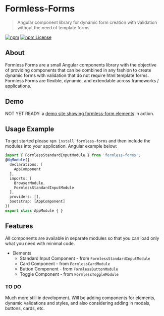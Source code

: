 # Formless-Forms

> Angular component library for dynamic form creation with validation without the need of template forms.

[![npm](https://img.shields.io/npm/v/formless-forms.svg?style=flat-square)](https://www.npmjs.com/package/formless-forms)
[![npm License](https://img.shields.io/npm/l/formless-forms.svg?style=flat-square)](https://github.com/superman2971/formless-forms/blob/master/LICENSE)

## About

Formless Forms are a small Angular components library with the objective of providing components that can be combined in any fashion to create dynamic forms with validation that do not require html template forms. Formless Forms are flexible, dynamic, and extendable across frameworks / applications.

## Demo

NOT YET READY: a [demo site showing formless-form elements](https://github.com/superman2971/formless-forms) in action.

## Usage Example

To get started please `npm install formless-forms` and then include the modules into your application. Angular example below:

```typescript
import { FormlessStandardInputModule } from 'formless-forms';
@NgModule({
  declarations: [
    AppComponent
  ],
  imports: [
    BrowserModule,
    FormlessStandardInputModule
  ],
  providers: [],
  bootstrap: [AppComponent]
})
export class AppModule { }
```

## Features

All components are available in separate modules so that you can load only what you need with minimal code.

* Elements
  * Standard Input Component - from `FormlessStandardInputModule`
  * Card Component - from `FormlessCardModule`
  * Button Component - from `FormlessButtonModule`
  * Toggle Component - from `FormlessToggleModule`

### TO DO

Much more still in development. Will be adding components for elements, dynamic validations and styles, and also considering adding in modals, buttons, cards, etc.
